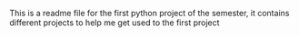 This is a readme file for the first python project of the semester, it contains different projects to help me get used to the first project